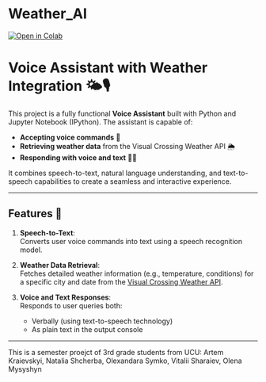 # Weather_AI
[![Open in Colab](https://colab.research.google.com/assets/colab-badge.svg)](https://colab.research.google.com/drive/1DBHM033AYa0jVGycBkgNSU3zhlEQuH9Z#scrollTo=z8frxwH59rx8)


# Voice Assistant with Weather Integration 🌤️🎙️

This project is a fully functional **Voice Assistant** built with Python and Jupyter Notebook (IPython). The assistant is capable of:

- **Accepting voice commands** 🎤
- **Retrieving weather data** from the Visual Crossing Weather API 🌦️
- **Responding with voice and text** 📢💬  

It combines speech-to-text, natural language understanding, and text-to-speech capabilities to create a seamless and interactive experience.

---

## Features 🚀

1. **Speech-to-Text**:  
   Converts user voice commands into text using a speech recognition model.

2. **Weather Data Retrieval**:  
   Fetches detailed weather information (e.g., temperature, conditions) for a specific city and date from the [Visual Crossing Weather API](https://www.visualcrossing.com/).

3. **Voice and Text Responses**:  
   Responds to user queries both:
   - Verbally (using text-to-speech technology)
   - As plain text in the output console
---

This is a semester proejct of 3rd grade students from UCU: Artem Kraievskyi, Natalia Shcherba, Olexandara Symko, Vitalii Sharaiev, Olena Mysyshyn
